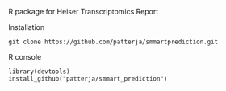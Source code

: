 R package for Heiser Transcriptomics Report 

Installation
```
git clone https://github.com/patterja/smmartprediction.git
```
R console

```
library(devtools)
install_github("patterja/smmart_prediction")
```
